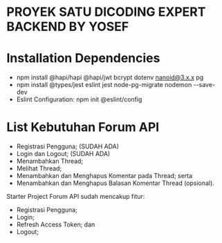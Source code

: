 # PROYEK SATU DICODING EXPERT BACKEND BY YOSEF
# Installation Dependencies

- npm install @hapi/hapi @hapi/jwt bcrypt dotenv nanoid@3.x.x pg
- npm install @types/jest eslint jest node-pg-migrate nodemon --save-dev
- Eslint Configuration: npm init @eslint/config

# List Kebutuhan Forum API

- Registrasi Pengguna; (SUDAH ADA)
- Login dan Logout; (SUDAH ADA)
- Menambahkan Thread; 
- Melihat Thread;
- Menambahkan dan Menghapus Komentar pada Thread; serta
- Menambahkan dan Menghapus Balasan Komentar Thread (opsional).

Starter Project Forum API sudah mencakup fitur:
- Registrasi Pengguna;
- Login;
- Refresh Access Token; dan
- Logout;